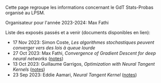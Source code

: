 Cette page regroupe les informations concernant le GdT Stats-Probas organisé au LPSM. 

Organisateur pour l'année 2023-2024: Max Fathi

Liste des exposés passés et a venir (documents disponibles en lien):

- 17 Nov 2023: Simon Coste, *Les algorithmes stochastiques peuvent converger vers des lois à queue lourde*
- 27 Oct 2023: Max Fathi, *Convergence of Gradient Descent for deep neural networks* ([notes](talks/20231027))
- 13 Oct 2023: Guillaume Garrigos, *Optimization with Neural Tangent Kernels* ([notes](talks/20231013))
- 23 Sep 2023: Eddie Aamari, *Neural Tangent Kernel* ([notes](talks/20230923))

